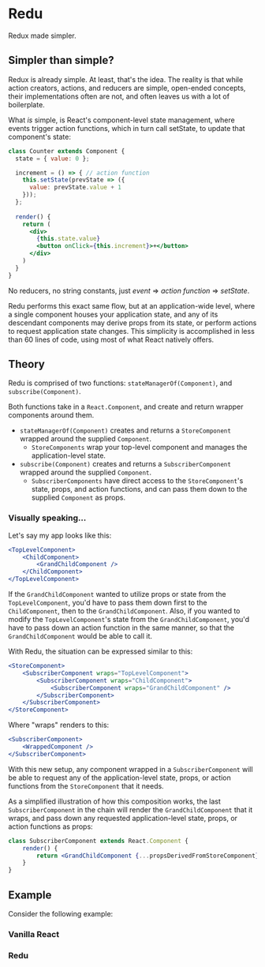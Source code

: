 # Redu
Redux made simpler.

## Simpler than simple?
Redux is already simple.  At least, that's the idea.  The reality is that while action creators, actions, and reducers 
are simple, open-ended concepts, their implementations often are not, and often leaves us with a lot of boilerplate.

What _is_ simple, is React's component-level state management, where events trigger action functions, which in turn call 
setState, to update that component's state:
```jsx harmony
class Counter extends Component {
  state = { value: 0 };

  increment = () => { // action function
    this.setState(prevState => ({
      value: prevState.value + 1
    }));
  };
  
  render() {
    return (
      <div>
        {this.state.value}
        <button onClick={this.increment}>+</button>
      </div>
    )
  }
}
```

No reducers, no string constants, just _event_ => _action function_ => _setState_.

Redu performs this exact same flow, but at an application-wide level, where a single component houses your application 
state, and any of its descendant components may derive props from its state, or perform actions to request 
application state changes.  This simplicity is accomplished in less than 60 lines of code, using most of what React 
natively offers.

## Theory
Redu is comprised of two functions: `stateManagerOf(Component)`, and `subscribe(Component)`.

Both functions take in a `React.Component`, and create and return wrapper components around them.

- `stateManagerOf(Component)` creates and returns a `StoreComponent` wrapped around the supplied `Component`.
    - `StoreComponents` wrap your top-level component and manages the application-level state.
- `subscribe(Component)` creates and returns a `SubscriberComponent` wrapped around the supplied `Component`.
    - `SubscriberComponents` have direct access to the `StoreComponent`'s state, props, and action functions, and can pass them down to the supplied `Component` as props.

### Visually speaking...

Let's say my app looks like this:
```jsx harmony
<TopLevelComponent>
    <ChildComponent>
        <GrandChildComponent />
    </ChildComponent>
</TopLevelComponent>
```
If the `GrandChildComponent` wanted to utilize props or state from the `TopLevelComponent`, you'd have to pass them down
first to the `ChildComponent`, then to the `GrandChildComponent`. Also, if you wanted to modify the `TopLevelComponent`'s
state from the `GrandChildComponent`, you'd have to pass down an action function in the same manner, so that the 
`GrandChildComponent` would be able to call it.

With Redu, the situation can be expressed similar to this:
```jsx harmony
<StoreComponent>
    <SubscriberComponent wraps="TopLevelComponent">
        <SubscriberComponent wraps="ChildComponent">
            <SubscriberComponent wraps="GrandChildComponent" />
        </SubscriberComponent>
    </SubscriberComponent>
</StoreComponent>
```
Where "wraps" renders to this:
```jsx harmony
<SubscriberComponent>
    <WrappedComponent />
</SubscriberComponent>
```
With this new setup, any component wrapped in a `SubscriberComponent` will be able to request any of the application-level state, props, or action functions
from the `StoreComponent` that it needs.

As a simplified illustration of how this composition works, the last `SubscriberComponent` in the chain will render the 
`GrandChildComponent` that it wraps, and pass down any requested application-level state, props, or action functions as props:
```jsx harmony
class SubscriberComponent extends React.Component {
    render() {
        return <GrandChildComponent {...propsDerivedFromStoreComponent} {...this.props} />
    }
}
```



## Example
Consider the following example:
### Vanilla React

### Redu
